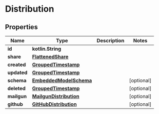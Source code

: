
# Distribution

## Properties
Name | Type | Description | Notes
------------ | ------------- | ------------- | -------------
**id** | **kotlin.String** |  | 
**share** | [**FlattenedShare**](FlattenedShare.md) |  | 
**created** | [**GroupedTimestamp**](GroupedTimestamp.md) |  | 
**updated** | [**GroupedTimestamp**](GroupedTimestamp.md) |  | 
**schema** | [**EmbeddedModelSchema**](EmbeddedModelSchema.md) |  |  [optional]
**deleted** | [**GroupedTimestamp**](GroupedTimestamp.md) |  |  [optional]
**mailgun** | [**MailgunDistribution**](MailgunDistribution.md) |  |  [optional]
**github** | [**GitHubDistribution**](GitHubDistribution.md) |  |  [optional]



